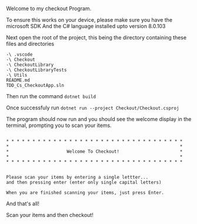 Welcome to my checkout Program. 

To ensure this works on your device, please make sure you have the microsoft SDK 
And the C# language installed upto version 8.0.103

Next open the root of the project, this being the directory containing these files and directories
 
 ```
 -\ .vscode
 -\ Checkout
 -\ CheckoutLibrary
 -\ CheckoutLibraryTests
 -\ Utils
 README.md
 TDD_Cs_CheckoutApp.sln

```

 Then run the command 
  ``` dotnet build ```

  Once successfuly run 
   ``` dotnet run --project Checkout/Checkout.csproj ```

The program should now run and you should see the welcome display in the terminal, prompting you to scan your items.

```

* * * * * * * * * * * * * * * * * * * * * * * * * * * * * * * * * *
*                                                                 *
*                      Welcome To Checkout!                       *
*                                                                 *
* * * * * * * * * * * * * * * * * * * * * * * * * * * * * * * * * *


Please scan your items by entering a single lettter... 
and then pressing enter (enter only single capital letters)

When you are finished scanning your items, just press Enter.

```

And that's all!

Scan your items and then checkout!